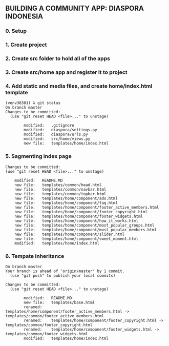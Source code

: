 ## BUILDING A COMMUNITY APP: DIASPORA INDONESIA

### 0. Setup
### 1. Create project
### 2. Create src folder to hold all of the apps
### 3. Create src/home app and register it to project
### 4. Add static and media files, and create home/index.html template

	(venv38301) λ git status
	On branch master
	Changes to be committed:
	  (use "git reset HEAD <file>..." to unstage)

	        modified:   .gitignore
	        modified:   diaspora/settings.py
	        modified:   diaspora/urls.py
	        modified:   src/home/views.py
	        new file:   templates/home/index.html

### 5. Sagmenting index page

	Changes to be committed:
  	(use "git reset HEAD <file>..." to unstage)

        modified:   README.MD
        new file:   templates/common/head.html
        new file:   templates/common/navbar.html
        new file:   templates/common/topbar.html
        new file:   templates/home/component/ads.html
        new file:   templates/home/component/faq.html
        new file:   templates/home/component/footer_active_members.html
        new file:   templates/home/component/footer_copyright.html
        new file:   templates/home/component/footer_widgets.html
        new file:   templates/home/component/how_it_works.html
        new file:   templates/home/component/most_popular_groups.html
        new file:   templates/home/component/most_popular_members.html
        new file:   templates/home/component/slider.html
        new file:   templates/home/component/sweet_moment.html
        modified:   templates/home/index.html

### 6. Tempate inheritance

    On branch master
    Your branch is ahead of 'origin/master' by 1 commit.
      (use "git push" to publish your local commits)

    Changes to be committed:
      (use "git reset HEAD <file>..." to unstage)

            modified:   README.MD
            new file:   templates/base.html
            renamed:    templates/home/component/footer_active_members.html -> templates/common/footer_active_members.html
            renamed:    templates/home/component/footer_copyright.html -> templates/common/footer_copyright.html
            renamed:    templates/home/component/footer_widgets.html -> templates/common/footer_widgets.html
            modified:   templates/home/index.html